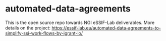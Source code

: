 # automated-data-agreements
This is the open source repo towards NGI eSSIF-Lab deliverables. More details on the project: https://essif-lab.eu/automated-data-agreements-to-simplify-ssi-work-flows-by-igrant-io/
